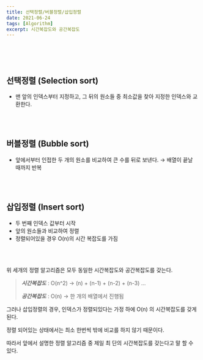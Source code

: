 ```yaml
---
title: 선택정렬/버블정렬/삽입정렬
date: 2021-06-24
tags: [Algorithm]
excerpt: 시간복잡도와 공간복잡도 
---
```


<br/>
<br/>
<br/>

## 선택정렬 (Selection sort)

- 맨 앞의 인덱스부터 지정하고, 그 뒤의 원소들 중 최소값을 찾아 지정한 인덱스와 교환한다.

<br/>
<br/>

## 버블정렬 (Bubble sort)

- 앞에서부터 인접한 두 개의 원소를 비교하여 큰 수를 뒤로 보낸다. → 배열이 끝날 때까지 반복

<br/>
<br/>

## 삽입정렬 (Insert sort)

- 두 번째 인덱스 값부터 시작
- 앞의 원소들과 비교하여 정렬
- 정렬되어있을 경우 O(n)의 시간 복잡도를 가짐

<br/>
<br/>

위 세개의 정렬 알고리즘은 모두 동일한 시간복잡도와 공간복잡도를 갖는다. 

> ***시간복잡도*** : O(n^2) → (n) + (n-1) + (n-2) + (n-3) ...
> 
> ***공간복잡도*** :  O(n) → 한 개의 배열에서 진행됨



그러나 삽입정렬의 경우, 인덱스가 정렬되있다는 가정 하에 O(n) 의 시간복잡도를 갖게된다. 

정렬 되어있는 상태에서는 최소 한번씩 밖에 비교를 하지 않기 때문이다. 

따라서 앞에서 설명한 정렬 알고리즘 중 제일 최 단의 시간복잡도를 갖는다고 말 할 수 있다.
